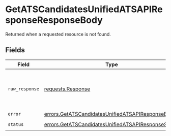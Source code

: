 # GetATSCandidatesUnifiedATSAPIResponseResponseBody

Returned when a requested resource is not found.


## Fields

| Field                                                                                                                    | Type                                                                                                                     | Required                                                                                                                 | Description                                                                                                              |
| ------------------------------------------------------------------------------------------------------------------------ | ------------------------------------------------------------------------------------------------------------------------ | ------------------------------------------------------------------------------------------------------------------------ | ------------------------------------------------------------------------------------------------------------------------ |
| `raw_response`                                                                                                           | [requests.Response](https://requests.readthedocs.io/en/latest/api/#requests.Response)                                    | :heavy_minus_sign:                                                                                                       | Raw HTTP response; suitable for custom response parsing                                                                  |
| `error`                                                                                                                  | [errors.GetATSCandidatesUnifiedATSAPIResponseError](../../models/errors/getatscandidatesunifiedatsapiresponseerror.md)   | :heavy_check_mark:                                                                                                       | N/A                                                                                                                      |
| `status`                                                                                                                 | [errors.GetATSCandidatesUnifiedATSAPIResponseStatus](../../models/errors/getatscandidatesunifiedatsapiresponsestatus.md) | :heavy_check_mark:                                                                                                       | N/A                                                                                                                      |